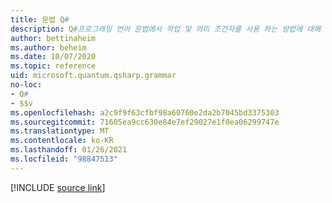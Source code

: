 ```yaml
---
title: 문법 Q#
description: Q#프로그래밍 언어 문법에서 작업 및 의미 조건자를 사용 하는 방법에 대해 알아봅니다.
author: bettinaheim
ms.author: beheim
ms.date: 10/07/2020
ms.topic: reference
uid: microsoft.quantum.qsharp.grammar
no-loc:
- Q#
- $$v
ms.openlocfilehash: a2c9f9f63cfbf98a60760e2da2b7045bd3375303
ms.sourcegitcommit: 71605ea9cc630e84e7ef29027e1f0ea06299747e
ms.translationtype: MT
ms.contentlocale: ko-KR
ms.lasthandoff: 01/26/2021
ms.locfileid: "98847513"
---
```

<!---
# Grammar in Q#
-->

[!INCLUDE [source link](~/includes/qsharp-language/Specifications/Language/5_Grammar/readme.md)]

